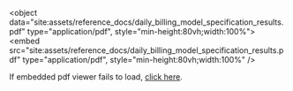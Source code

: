 <object data="site:assets/reference_docs/daily_billing_model_specification_results.pdf" type="application/pdf", style="min-height:80vh;width:100%">
    <embed src="site:assets/reference_docs/daily_billing_model_specification_results.pdf" type="application/pdf", style="min-height:80vh;width:100%" />
</object>

If embedded pdf viewer fails to load, <a href="site:assets/reference_docs/daily_billing_model_specification_results.pdf">click here</a>.
